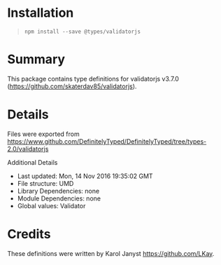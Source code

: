 # Installation
> `npm install --save @types/validatorjs`

# Summary
This package contains type definitions for validatorjs v3.7.0 (https://github.com/skaterdav85/validatorjs).

# Details
Files were exported from https://www.github.com/DefinitelyTyped/DefinitelyTyped/tree/types-2.0/validatorjs

Additional Details
 * Last updated: Mon, 14 Nov 2016 19:35:02 GMT
 * File structure: UMD
 * Library Dependencies: none
 * Module Dependencies: none
 * Global values: Validator

# Credits
These definitions were written by Karol Janyst <https://github.com/LKay>.
